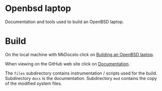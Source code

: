 # Openbsd laptop

Documentation and tools used to build an OpenBSD laptop.

# Build

On the local machine with MkDocsto click on
[Building an OpenBSD laptop](http://127.0.0.1:8000/openbsd-laptop-build/).

When viewing on the GitHub web site click on
[Documentation](https://github.com/fconagy/openbsd-laptop/blob/main/docs/index.md).

The `files` subdirectory contains instrumentation / scripts used for the build.
Subdirectory `docs` is the documentation.
Subdirectory `mod` contains the copy of the modified system files.

